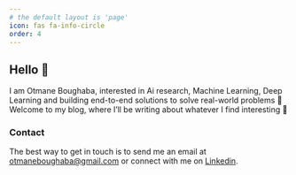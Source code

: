 ```yaml
---
# the default layout is 'page'
icon: fas fa-info-circle
order: 4
---
```


## Hello 👋

I am Otmane Boughaba, interested in Ai research, Machine Learning, Deep Learning and building end-to-end solutions to solve real-world problems 🚀
Welcome to my blog, where I’ll be writing about whatever I find interesting 📝

### Contact
The best way to get in touch is to send me an email at [otmaneboughaba@gmail.com](mailto:otmaneboughaba@gmail.com) or connect with me on [Linkedin](https://www.linkedin.com/in/otmaneboughaba).